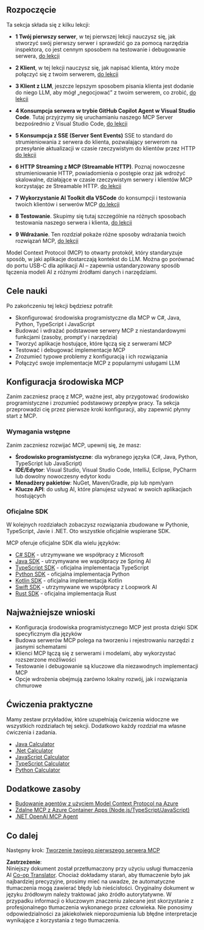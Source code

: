 <!--
CO_OP_TRANSLATOR_METADATA:
{
  "original_hash": "97f1c99b5b12cf03d4b1be68b3636a4a",
  "translation_date": "2025-07-04T17:10:14+00:00",
  "source_file": "03-GettingStarted/README.md",
  "language_code": "pl"
}
-->
## Rozpoczęcie  

Ta sekcja składa się z kilku lekcji:

- **1 Twój pierwszy serwer**, w tej pierwszej lekcji nauczysz się, jak stworzyć swój pierwszy serwer i sprawdzić go za pomocą narzędzia inspektora, co jest cennym sposobem na testowanie i debugowanie serwera, [do lekcji](/03-GettingStarted/01-first-server/README.md)

- **2 Klient**, w tej lekcji nauczysz się, jak napisać klienta, który może połączyć się z twoim serwerem, [do lekcji](/03-GettingStarted/02-client/README.md)

- **3 Klient z LLM**, jeszcze lepszym sposobem pisania klienta jest dodanie do niego LLM, aby mógł „negocjować” z twoim serwerem, co zrobić, [do lekcji](/03-GettingStarted/03-llm-client/README.md)

- **4 Konsumpcja serwera w trybie GitHub Copilot Agent w Visual Studio Code**. Tutaj przyjrzymy się uruchamianiu naszego MCP Server bezpośrednio z Visual Studio Code, [do lekcji](/03-GettingStarted/04-vscode/README.md)

- **5 Konsumpcja z SSE (Server Sent Events)** SSE to standard do strumieniowania z serwera do klienta, pozwalający serwerom na przesyłanie aktualizacji w czasie rzeczywistym do klientów przez HTTP [do lekcji](/03-GettingStarted/05-sse-server/README.md)

- **6 HTTP Streaming z MCP (Streamable HTTP)**. Poznaj nowoczesne strumieniowanie HTTP, powiadomienia o postępie oraz jak wdrożyć skalowalne, działające w czasie rzeczywistym serwery i klientów MCP korzystając ze Streamable HTTP. [do lekcji](/03-GettingStarted/06-http-streaming/README.md)

- **7 Wykorzystanie AI Toolkit dla VSCode** do konsumpcji i testowania twoich klientów i serwerów MCP [do lekcji](/03-GettingStarted/07-aitk/README.md)

- **8 Testowanie**. Skupimy się tutaj szczególnie na różnych sposobach testowania naszego serwera i klienta, [do lekcji](/03-GettingStarted/08-testing/README.md)

- **9 Wdrażanie**. Ten rozdział pokaże różne sposoby wdrażania twoich rozwiązań MCP, [do lekcji](/03-GettingStarted/09-deployment/README.md)


Model Context Protocol (MCP) to otwarty protokół, który standaryzuje sposób, w jaki aplikacje dostarczają kontekst do LLM. Można go porównać do portu USB-C dla aplikacji AI – zapewnia ustandaryzowany sposób łączenia modeli AI z różnymi źródłami danych i narzędziami.

## Cele nauki

Po zakończeniu tej lekcji będziesz potrafił:

- Skonfigurować środowiska programistyczne dla MCP w C#, Java, Python, TypeScript i JavaScript
- Budować i wdrażać podstawowe serwery MCP z niestandardowymi funkcjami (zasoby, prompt’y i narzędzia)
- Tworzyć aplikacje hostujące, które łączą się z serwerami MCP
- Testować i debugować implementacje MCP
- Zrozumieć typowe problemy z konfiguracją i ich rozwiązania
- Połączyć swoje implementacje MCP z popularnymi usługami LLM

## Konfiguracja środowiska MCP

Zanim zaczniesz pracę z MCP, ważne jest, aby przygotować środowisko programistyczne i zrozumieć podstawowy przepływ pracy. Ta sekcja przeprowadzi cię przez pierwsze kroki konfiguracji, aby zapewnić płynny start z MCP.

### Wymagania wstępne

Zanim zaczniesz rozwijać MCP, upewnij się, że masz:

- **Środowisko programistyczne**: dla wybranego języka (C#, Java, Python, TypeScript lub JavaScript)
- **IDE/Edytor**: Visual Studio, Visual Studio Code, IntelliJ, Eclipse, PyCharm lub dowolny nowoczesny edytor kodu
- **Menadżery pakietów**: NuGet, Maven/Gradle, pip lub npm/yarn
- **Klucze API**: do usług AI, które planujesz używać w swoich aplikacjach hostujących


### Oficjalne SDK

W kolejnych rozdziałach zobaczysz rozwiązania zbudowane w Pythonie, TypeScript, Javie i .NET. Oto wszystkie oficjalnie wspierane SDK.

MCP oferuje oficjalne SDK dla wielu języków:
- [C# SDK](https://github.com/modelcontextprotocol/csharp-sdk) - utrzymywane we współpracy z Microsoft
- [Java SDK](https://github.com/modelcontextprotocol/java-sdk) - utrzymywane we współpracy ze Spring AI
- [TypeScript SDK](https://github.com/modelcontextprotocol/typescript-sdk) - oficjalna implementacja TypeScript
- [Python SDK](https://github.com/modelcontextprotocol/python-sdk) - oficjalna implementacja Python
- [Kotlin SDK](https://github.com/modelcontextprotocol/kotlin-sdk) - oficjalna implementacja Kotlin
- [Swift SDK](https://github.com/modelcontextprotocol/swift-sdk) - utrzymywane we współpracy z Loopwork AI
- [Rust SDK](https://github.com/modelcontextprotocol/rust-sdk) - oficjalna implementacja Rust

## Najważniejsze wnioski

- Konfiguracja środowiska programistycznego MCP jest prosta dzięki SDK specyficznym dla języków
- Budowa serwerów MCP polega na tworzeniu i rejestrowaniu narzędzi z jasnymi schematami
- Klienci MCP łączą się z serwerami i modelami, aby wykorzystać rozszerzone możliwości
- Testowanie i debugowanie są kluczowe dla niezawodnych implementacji MCP
- Opcje wdrożenia obejmują zarówno lokalny rozwój, jak i rozwiązania chmurowe

## Ćwiczenia praktyczne

Mamy zestaw przykładów, które uzupełniają ćwiczenia widoczne we wszystkich rozdziałach tej sekcji. Dodatkowo każdy rozdział ma własne ćwiczenia i zadania.

- [Java Calculator](./samples/java/calculator/README.md)
- [.Net Calculator](../../../03-GettingStarted/samples/csharp)
- [JavaScript Calculator](./samples/javascript/README.md)
- [TypeScript Calculator](./samples/typescript/README.md)
- [Python Calculator](../../../03-GettingStarted/samples/python)

## Dodatkowe zasoby

- [Budowanie agentów z użyciem Model Context Protocol na Azure](https://learn.microsoft.com/azure/developer/ai/intro-agents-mcp)
- [Zdalne MCP z Azure Container Apps (Node.js/TypeScript/JavaScript)](https://learn.microsoft.com/samples/azure-samples/mcp-container-ts/mcp-container-ts/)
- [.NET OpenAI MCP Agent](https://learn.microsoft.com/samples/azure-samples/openai-mcp-agent-dotnet/openai-mcp-agent-dotnet/)

## Co dalej

Następny krok: [Tworzenie twojego pierwszego serwera MCP](./01-first-server/README.md)

**Zastrzeżenie**:  
Niniejszy dokument został przetłumaczony przy użyciu usługi tłumaczenia AI [Co-op Translator](https://github.com/Azure/co-op-translator). Chociaż dokładamy starań, aby tłumaczenie było jak najbardziej precyzyjne, prosimy mieć na uwadze, że automatyczne tłumaczenia mogą zawierać błędy lub nieścisłości. Oryginalny dokument w języku źródłowym należy traktować jako źródło autorytatywne. W przypadku informacji o kluczowym znaczeniu zalecane jest skorzystanie z profesjonalnego tłumaczenia wykonanego przez człowieka. Nie ponosimy odpowiedzialności za jakiekolwiek nieporozumienia lub błędne interpretacje wynikające z korzystania z tego tłumaczenia.